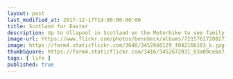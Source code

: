 ```yaml
---
layout: post
last_modified_at: 2017-12-17T19:00:00-00:00
title: Scotland for Easter
description: Up to Ullapool in Scotland on the Motorbike to see family and also check out Skye on the way back down
image-url: https://www.flickr.com/photos/bennbeck/albums/72157617288273510
image: https://farm4.staticflickr.com/3648/3452660129_f04216b103_b.jpg
thumbSquare: https://farm4.staticflickr.com/3416/3452672031_03a09ceba7_q.jpg
tags: [ life ]
published: true
---
```



